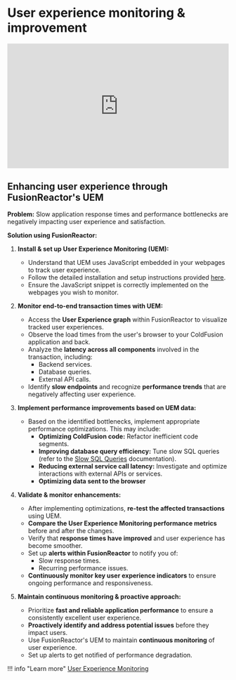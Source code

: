 # User experience monitoring & improvement 

<div style="padding:56.25% 0 0 0;position:relative;"><iframe src="https://player.vimeo.com/video/1075712846?badge=0&amp;autopause=0&amp;player_id=0&amp;app_id=58479" frameborder="0" allow="autoplay; fullscreen; picture-in-picture; clipboard-write; encrypted-media" style="position:absolute;top:0;left:0;width:100%;height:100%;" title="User Experience Monitoring &amp; Optimization with FusionReactor"></iframe></div><script src="https://player.vimeo.com/api/player.js"></script>


## Enhancing user experience through FusionReactor's UEM 

**Problem:** Slow application response times and performance bottlenecks are negatively impacting user experience and satisfaction.

**Solution using FusionReactor:**

1.  **Install & set up User Experience Monitoring (UEM):**
    * Understand that UEM uses JavaScript embedded in your webpages to track user experience.
    * Follow the detailed installation and setup instructions provided [here](/frdocs/Data-insights/Features/UEM/User-Experience-Monitoring/#script-examples).
    * Ensure the JavaScript snippet is correctly implemented on the webpages you wish to monitor.

2.  **Monitor end-to-end transaction times with UEM:**
    * Access the **User Experience graph** within FusionReactor to visualize tracked user experiences.
    * Observe the load times from the user's browser to your ColdFusion application and back.
    * Analyze the **latency across all components** involved in the transaction, including:
        * Backend services.
        * Database queries.
        * External API calls.
    * Identify **slow endpoints** and recognize **performance trends** that are negatively affecting user experience.

3.  **Implement performance improvements based on UEM data:**
    * Based on the identified bottlenecks, implement appropriate performance optimizations. This may include:
        * **Optimizing ColdFusion code:** Refactor inefficient code segments.
        * **Improving database query efficiency:** Tune slow SQL queries (refer to the [Slow SQL Queries](/frdocs/Getting-started/Tutorials/resolve-slow-queries/) documentation).
        * **Reducing external service call latency:** Investigate and optimize interactions with external APIs or services.
        * **Optimizing data sent to the browser**
           

4.  **Validate & monitor enhancements:**
    * After implementing optimizations, **re-test the affected transactions** using UEM.
    * **Compare the User Experience Monitoring performance metrics** before and after the changes.
    * Verify that **response times have improved** and user experience has become smoother.
    * Set up **alerts within FusionReactor** to notify you of:
        * Slow response times.
        * Recurring performance issues.
    * **Continuously monitor key user experience indicators** to ensure ongoing performance and responsiveness.

5.  **Maintain continuous monitoring & proactive approach:**
    * Prioritize **fast and reliable application performance** to ensure a consistently excellent user experience.
    * **Proactively identify and address potential issues** before they impact users.
    * Use FusionReactor's UEM to maintain **continuous monitoring** of user experience.
    * Set up alerts to get notified of performance degradation.


!!! info "Learn more"
    [User Experience Monitoring](/frdocs/Data-insights/Features/UEM/User-Experience-Monitoring/)



